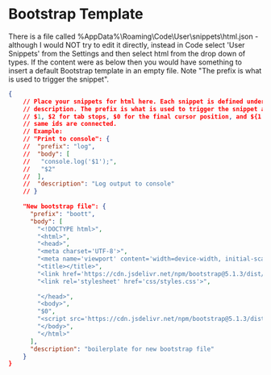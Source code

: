 # Bootstrap Template

There is a file called %AppData%\Roaming\Code\User\snippets\html.json - although I would NOT try to edit it directly, instead in Code select 'User Snippets' from the Settings and then select html from the drop down of types. If the content were as below then you would have something to insert a default Bootstrap template in an empty file. Note "The prefix is what is used to trigger the snippet".

```json
{
    // Place your snippets for html here. Each snippet is defined under a snippet name and has a prefix, body and
    // description. The prefix is what is used to trigger the snippet and the body will be expanded and inserted. Possible variables are:
    // $1, $2 for tab stops, $0 for the final cursor position, and ${1:label}, ${2:another} for placeholders. Placeholders with the
    // same ids are connected.
    // Example:
    // "Print to console": {
    //  "prefix": "log",
    //  "body": [
    //   "console.log('$1');",
    //   "$2"
    //  ],
    //  "description": "Log output to console"
    // }
   
    "New bootstrap file": {
      "prefix": "boott",
      "body": [
        "<!DOCTYPE html>",
        "<html>",
        "<head>",
        "<meta charset='UTF-8'>",
        "<meta name='viewport' content='width=device-width, initial-scale=1'>",
        "<title></title>",
        "<link href='https://cdn.jsdelivr.net/npm/bootstrap@5.1.3/dist/css/bootstrap.min.css' rel='stylesheet'>",
        "<link rel='stylesheet' href='css/styles.css'>",
  
        "</head>",
        "<body>",
        "$0",
        "<script src='https://cdn.jsdelivr.net/npm/bootstrap@5.1.3/dist/js/bootstrap.bundle.min.js'></script>",
        "</body>",
        "</html>"
      ],
      "description": "boilerplate for new bootstrap file"
    }
}
```
